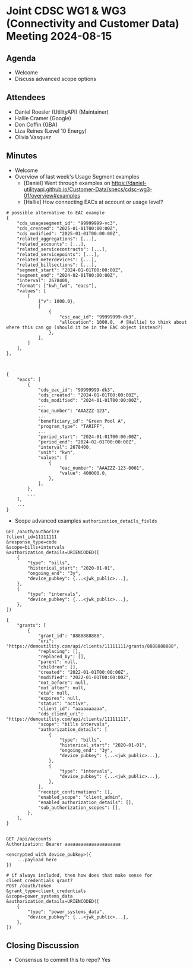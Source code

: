 # Joint CDSC WG1 & WG3 (Connectivity and Customer Data) Meeting 2024-08-15

## Agenda
* Welcome
* Discuss advanced scope options

## Attendees
* Daniel Roesler (UtilityAPI) (Maintainer)
* Hallie Cramer (Google)
* Don Coffin (GBA)
* Liza Reines (Level 10 Energy)
* Olivia Vasquez

## Minutes
* Welcome
* Overview of last week's Usage Segment examples
    * [Daniel] Went through examples on https://daniel-utilityapi.github.io/Customer-Data/specs/cdsc-wg3-01/overview#examples
    * [Hallie] How connecting EACs at account or usage level?

```
# possible alternative to EAC example
{
    "cds_usagesegment_id": "99999999-vc3",
    "cds_created": "2025-01-01T00:00:00Z",
    "cds_modified": "2025-01-01T00:00:00Z",
    "related_aggregations": [...],
    "related_accounts": [...],
    "related_servicecontracts": [...],
    "related_servicepoints": [...],
    "related_meterdevices": [...],
    "related_billsections": [...],
    "segment_start": "2024-01-01T00:00:00Z",
    "segment_end": "2024-02-01T00:00:00Z",
    "interval": 2678400,
    "format": ["kwh_fwd", "eacs"],
    "values": [
        [
            {"v": 1000.0},
            [
                {
                    "csc_eac_id": "99999999-dk3",
                    "allocation": 1000.0,  # [Hallie] to think about where this can go (should it be in the EAC object instead?)
                },
            ],
        ]
    ],
},



{
    "eacs": [
        {
            "cds_eac_id": "99999999-dk3",
            "cds_created": "2024-01-01T00:00:00Z",
            "cds_modified": "2024-01-01T00:00:00Z",
            ...
            "eac_number": "AAAZZZ-123",
            ...
            "beneficiary_id": "Green Pool A",
            "program_type": "TARIFF",
            ...
            "period_start": "2024-01-01T00:00:00Z",
            "period_end": "2024-02-01T00:00:00Z",
            "interval": 2678400,
            "unit": "kwh",
            "values": [
                {
                    "eac_number": "AAAZZZ-123-0001",
                    "value": 400000.0,
                },
            ],
        },
        ...
    ],
    ...
}
```

* Scope advanced examples `authorization_details_fields`

```
GET /oauth/authorize
?client_id=11111111
&response_type=code
&scope=bills+intervals
&authorization_details=URIENCODED([
    {
        "type": "bills",
        "historical_start": "2020-01-01",
        "ongoing_end": "3y",
        "device_pubkey": {...<jwk_public>...},
    },
    {
        "type": "intervals",
        "device_pubkey": {...<jwk_public>...},
    },
])

{
    "grants": [
        {
            "grant_id": "8888888888",
            "uri": "https://demoutility.com/api/clients/11111111/grants/8888888888",
            "replacing": [],
            "replaced_by": [],
            "parent": null,
            "children": [],
            "created": "2022-01-01T00:00:00Z",
            "modified": "2022-01-01T00:00:00Z",
            "not_before": null,
            "not_after": null,
            "eta": null,
            "expires": null,
            "status": "active",
            "client_id": "aaaaaaaaaa",
            "cds_client_uri": "https://demoutility.com/api/clients/11111111",
            "scope": "bills intervals",
            "authorization_details": [
                {
                    "type": "bills",
                    "historical_start": "2020-01-01",
                    "ongoing_end": "3y",
                    "device_pubkey": {...<jwk_public>...},
                },
                {
                    "type": "intervals",
                    "device_pubkey": {...<jwk_public>...},
                },
            ],
            "receipt_confirmations": [],
            "enabled_scope": "client_admin",
            "enabled_authorization_details": [],
            "sub_authorization_scopes": [],
        },
    ],
}


GET /api/accounts
Authorization: Bearer aaaaaaaaaaaaaaaaaaaaa

<encrypted with device_pubkey>({
    ...payload here
})
```




```
# if always included, then how does that make sense for client_credentials grant?
POST /oauth/token
&grant_type=client_credentials
&scope=power_systems_data
&authorization_details=URIENCODED([
    {
        "type": "power_systems_data",
        "device_pubkey": {...<jwk_public>...},
    },
])
```



## Closing Discussion
* Consensus to commit this to repo? Yes


